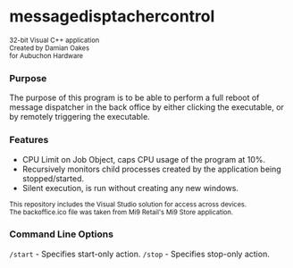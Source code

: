 # messagedisptachercontrol
<sup>32-bit Visual C++ application</sup> <br/>
<sup>Created by Damian Oakes</sup> <br/>
<sup>for Aubuchon Hardware</sup> <br/>

### Purpose
The purpose of this program is to be able to perform a full reboot of message dispatcher in the back office
by either clicking the executable, or by remotely triggering the executable.

### Features
- CPU Limit on Job Object, caps CPU usage of the program at 10%.
- Recursively monitors child processes created by the application being stopped/started.
- Silent execution, is run without creating any new windows.

<sub>This repository includes the Visual Studio solution for access across devices.</sub> <br />
<sub>The backoffice.ico file was taken from Mi9 Retail's Mi9 Store application.</sub>

### Command Line Options
`/start` - Specifies start-only action.
`/stop` - Specifies stop-only action.
